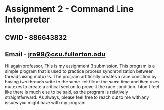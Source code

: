 # Assignment 2 - Command Line Interpreter

## CWID - 886643832
## Email - jre98@csu.fullerton.edu

Hi again professor,
This is my assignment 3 submission. This program is a simple program that is
used to practice process synchronization between threads using mutuxes. The
program artificially creates a race condition by having two threads write to the
same .txt file at the same time and then uses mutexes to create a critical
section to prevent the race condition. I don't feel like there is much else to
be said, as the program is relatively straightforward. As always, please feel
free to reach out to me with any issues you might have with my program.
